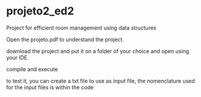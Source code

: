 # projeto2_ed2
Project for efficient room management using data structures

Open the projeto.pdf to understand the project.

download the project and put it on a folder of your choice and open using your IDE.

compile and execute

to test it, you can create a txt file to use as input file, the nomenclature used for the input files is within the code
